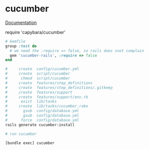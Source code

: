 # cucumber

[Documentation](https://github.com/cucumber/cucumber-rails)


require 'capybara/cucumber'

```ruby
# Gemfile
group :test do
  # we need the :require => false, so rails does snot complain
  gem 'cucumber-rails', :require => false
end
```



```bash
#     create  config/cucumber.yml
#     create  script/cucumber
#      chmod  script/cucumber
#     create  features/step_definitions
#     create  features/step_definitions/.gitkeep
#     create  features/support
#     create  features/support/env.rb
#      exist  lib/tasks
#     create  lib/tasks/cucumber.rake
#       gsub  config/database.yml
#       gsub  config/database.yml
#      force  config/database.yml
rails generate cucumber:install
```

```bash
# run cucumber

[bundle exec] cucumber
```
